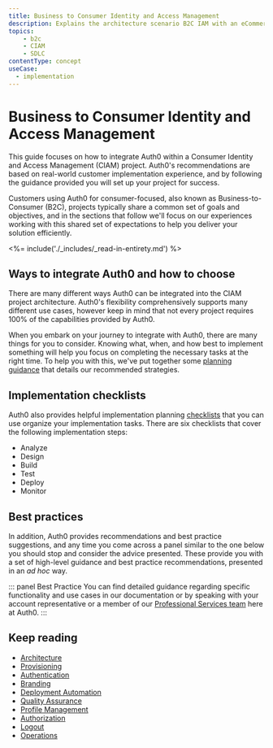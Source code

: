 ```yaml
---
title: Business to Consumer Identity and Access Management
description: Explains the architecture scenario B2C IAM with an eCommerce or SAAS application.
topics:
    - b2c
    - CIAM
    - SDLC
contentType: concept
useCase:
  - implementation
---
```


# Business to Consumer Identity and Access Management

This guide focuses on how to integrate Auth0 within a Consumer Identity and Access Management (CIAM) project. Auth0's recommendations are based on real-world customer implementation experience, and by following the guidance provided you will set up your project for success.

Customers using Auth0 for consumer-focused, also known as Business-to-Consumer (B2C), projects typically share a common set of goals and objectives, and in the sections that follow we'll focus on our experiences working with this shared set of expectations to help you deliver your solution efficiently.

<%= include('./_includes/_read-in-entirety.md') %>

## Ways to integrate Auth0 and how to choose

There are many different ways Auth0 can be integrated into the CIAM project architecture. Auth0's flexibility comprehensively supports many different use cases, however keep in mind that not every project requires 100% of the capabilities provided by Auth0.

When you embark on your journey to integrate with Auth0, there are many things for you to consider. Knowing what, when, and how best to implement something will help you focus on completing the necessary tasks at the right time. To help you with this, we've put together some [planning guidance](https://drive.google.com/a/auth0.com/file/d/1lQU-uPTfwEi58WJMKL2azUhZhvy9h1IU/view?usp=sharing) that details our recommended strategies.

## Implementation checklists

Auth0 also provides helpful implementation planning [checklists](/architecture-scenarios/checklists/b2c-checklists) that you can use organize your implementation tasks. There are six checklists that cover the following implementation steps:

* Analyze
* Design
* Build
* Test
* Deploy
* Monitor

## Best practices

In addition, Auth0 provides recommendations and best practice suggestions, and any time you come across a panel similar to the one below you should stop and consider the advice presented. These provide you with a set of high-level guidance and best practice recommendations, presented in an *ad hoc* way.

::: panel Best Practice
You can find detailed guidance regarding specific functionality and use cases in our documentation or by speaking with your account representative or a member of our [Professional Services team](/services) here at Auth0.
:::

## Keep reading

* [Architecture](/architecture-scenarios/implementation/b2c/b2c-architecture)
* [Provisioning](/architecture-scenarios/implementation/b2c/b2c-provisioning)
* [Authentication](/architecture-scenarios/implementation/b2c/b2c-authentication)
* [Branding](/architecture-scenarios/implementation/b2c/b2c-branding)
* [Deployment Automation](/architecture-scenarios/implementation/b2c/b2c-deployment)
* [Quality Assurance](/architecture-scenarios/implementation/b2c/b2c-qa)
* [Profile Management](/architecture-scenarios/implementation/b2c/b2c-profile-mgmt)
* [Authorization](/architecture-scenarios/implementation/b2c/b2c-authorization)
* [Logout](/architecture-scenarios/implementation/b2c/b2c-logout)
* [Operations](/architecture-scenarios/implementation/b2c/b2c-operations)
